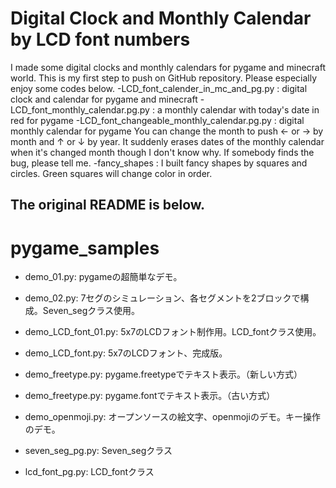 # Digital Clock and Monthly Calendar by LCD font numbers
I made some digital clocks and monthly calendars for pygame and minecraft world.
This is my first step to push on GitHub repository.
Please especially enjoy some codes below.
 -LCD_font_calender_in_mc_and_pg.py : digital clock and calendar for pygame and minecraft
 -LCD_font_monthly_calendar.pg.py : a monthly calendar with today's date in red for pygame
 -LCD_font_changeable_monthly_calendar.pg.py : digital monthly calendar for pygame
    You can change the month to push ← or → by month and ↑ or ↓ by year.
    It suddenly erases dates of the monthly calendar when it's changed month though I don't know why.
    If somebody finds the bug, please tell me.
 -fancy_shapes : I built fancy shapes by squares and circles. Green squares will change color in order.

## The original README is below.
# pygame_samples

 - demo_01.py: pygameの超簡単なデモ。
 - demo_02.py: 7セグのシミュレーション、各セグメントを2ブロックで構成。Seven_segクラス使用。
 - demo_LCD_font_01.py: 5x7のLCDフォント制作用。LCD_fontクラス使用。
 - demo_LCD_font.py: 5x7のLCDフォント、完成版。

 - demo_freetype.py: pygame.freetypeでテキスト表示。（新しい方式）
 - demo_freetype.py: pygame.fontでテキスト表示。（古い方式）
 - demo_openmoji.py: オープンソースの絵文字、openmojiのデモ。キー操作のデモ。
 - seven_seg_pg.py: Seven_segクラス
 - lcd_font_pg.py: LCD_fontクラス
